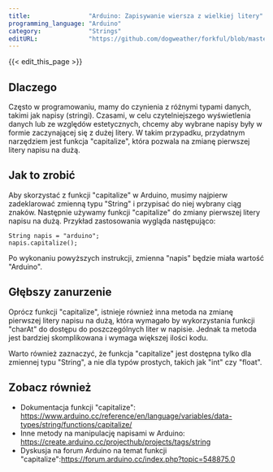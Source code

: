 ```yaml
---
title:                "Arduino: Zapisywanie wiersza z wielkiej litery"
programming_language: "Arduino"
category:             "Strings"
editURL:              "https://github.com/dogweather/forkful/blob/master/content/pl/arduino/capitalizing-a-string.md"
---
```


{{< edit_this_page >}}

## Dlaczego

Często w programowaniu, mamy do czynienia z różnymi typami danych, takimi jak napisy (stringi). Czasami, w celu czytelniejszego wyświetlenia danych lub ze względów estetycznych, chcemy aby wybrane napisy były w formie zaczynającej się z dużej litery. W takim przypadku, przydatnym narzędziem jest funkcja "capitalize", która pozwala na zmianę pierwszej litery napisu na dużą.

## Jak to zrobić

Aby skorzystać z funkcji "capitalize" w Arduino, musimy najpierw zadeklarować zmienną typu "String" i przypisać do niej wybrany ciąg znaków. Następnie używamy funkcji "capitalize" do zmiany pierwszej litery napisu na dużą. Przykład zastosowania wygląda następująco:

```Arduino 
String napis = "arduino";
napis.capitalize();
```

Po wykonaniu powyższych instrukcji, zmienna "napis" będzie miała wartość "Arduino".

## Głębszy zanurzenie

Oprócz funkcji "capitalize", istnieje również inna metoda na zmianę pierwszej litery napisu na dużą, która wymagało by wykorzystania funkcji "charAt" do dostępu do poszczególnych liter w napisie. Jednak ta metoda jest bardziej skomplikowana i wymaga większej ilości kodu.

Warto również zaznaczyć, że funkcja "capitalize" jest dostępna tylko dla zmiennej typu "String", a nie dla typów prostych, takich jak "int" czy "float".

## Zobacz również

- Dokumentacja funkcji "capitalize": https://www.arduino.cc/reference/en/language/variables/data-types/string/functions/capitalize/
- Inne metody na manipulację napisami w Arduino: https://create.arduino.cc/projecthub/projects/tags/string
- Dyskusja na forum Arduino na temat funkcji "capitalize":https://forum.arduino.cc/index.php?topic=548875.0